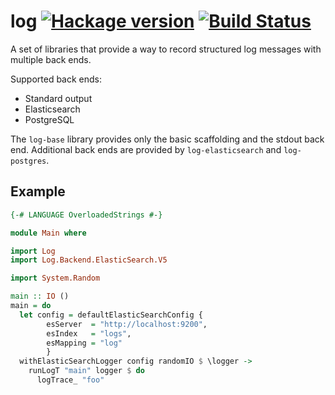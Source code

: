 # log [![Hackage version](https://img.shields.io/hackage/v/log-base.svg?label=Hackage)](https://hackage.haskell.org/package/log-base) [![Build Status](https://secure.travis-ci.org/scrive/log.svg?branch=master)](http://travis-ci.org/scrive/log)

A set of libraries that provide a way to record structured log
messages with multiple back ends.

Supported back ends:

* Standard output
* Elasticsearch
* PostgreSQL

The `log-base` library provides only the basic scaffolding and the
stdout back end. Additional back ends are provided by
`log-elasticsearch` and `log-postgres`.

## Example

```haskell
{-# LANGUAGE OverloadedStrings #-}

module Main where

import Log
import Log.Backend.ElasticSearch.V5

import System.Random

main :: IO ()
main = do
  let config = defaultElasticSearchConfig {
        esServer  = "http://localhost:9200",
        esIndex   = "logs",
        esMapping = "log"
        }
  withElasticSearchLogger config randomIO $ \logger ->
    runLogT "main" logger $ do
      logTrace_ "foo"
```
